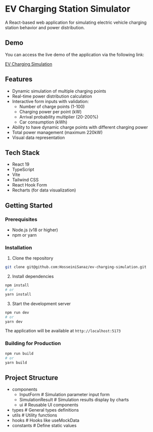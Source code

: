 # EV Charging Station Simulator

A React-based web application for simulating electric vehicle charging station behavior and power distribution.

## Demo

You can access the live demo of the application via the following link:

[EV Charging Simulation](https://ev-charging-simulation-six.vercel.app/)

## Features

- Dynamic simulation of multiple charging points
- Real-time power distribution calculation
- Interactive form inputs with validation:
  - Number of charge points (1-100)
  - Charging power per point (kW)
  - Arrival probability multiplier (20-200%)
  - Car consumption (kWh)
- Ability to have dynamic charge points with different charging power
- Total power management (maximum 220kW)
- Visual data representation

## Tech Stack

- React 19
- TypeScript
- Vite
- Tailwind CSS
- React Hook Form
- Recharts (for data visualization)

## Getting Started

### Prerequisites

- Node.js (v18 or higher)
- npm or yarn

### Installation

1. Clone the repository
```bash
git clone git@github.com:HosseiniSanaz/ev-charging-simulation.git
```

2. Install dependencies
```bash
npm install
# or
yarn install
```

3. Start the development server
```bash
npm run dev
# or
yarn dev
```

The application will be available at `http://localhost:5173`

### Building for Production

```bash
npm run build
# or
yarn build
```

## Project Structure

- components
  - InputForm # Simulation parameter input form
  - SimulationResult # Simulation results display by charts
  - ui # Reusable UI components
- types # General types definitions
- utils # Utility functions
- hooks # Hooks like useMockData
- constants # Define static values


